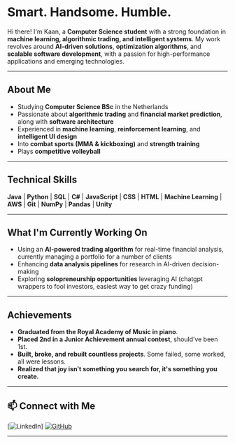 # Smart. Handsome. Humble.  

Hi there! I'm Kaan, a **Computer Science student** with a strong foundation in **machine learning, algorithmic trading, and intelligent systems**. My work revolves around **AI-driven solutions**, **optimization algorithms**, and **scalable software development**, with a passion for high-performance applications and emerging technologies.  

---

## About Me  

- Studying **Computer Science BSc** in the Netherlands  
- Passionate about **algorithmic trading** and **financial market prediction**, along with **software architecture**  
- Experienced in **machine learning**, **reinforcement learning**, and **intelligent UI design**  
- Into **combat sports (MMA & kickboxing)** and **strength training**  
- Plays **competitive volleyball**   

---

## Technical Skills  

**Java** | **Python** | **SQL** | **C#** | **JavaScript** | **CSS** | **HTML** | **Machine Learning** | **AWS** | **Git** | **NumPy** | **Pandas** | **Unity**  

---

## What I'm Currently Working On  

- Using an **AI-powered trading algorithm** for real-time financial analysis, currently managing a portfolio for a number of clients  
- Enhancing **data analysis pipelines** for research in AI-driven decision-making  
- Exploring **solopreneurship opportunities** leveraging AI (chatgpt wrappers to fool investors, easiest way to get crazy funding)  

---

## Achievements  

- **Graduated from the Royal Academy of Music in piano**.
- **Placed 2nd in a Junior Achievement annual contest**, should’ve been 1st. 
- **Built, broke, and rebuilt countless projects**. Some failed, some worked, all were lessons.  
- **Realized that joy isn’t something you search for, it's something you create.**  

---

## 📫 Connect with Me  

[![LinkedIn](https://img.shields.io/badge/LinkedIn-Connect-blue?style=flat&logo=linkedin)]
[![GitHub](https://img.shields.io/badge/GitHub-Follow-black?style=flat&logo=github)](https://github.com/MKBasaran)  

---
